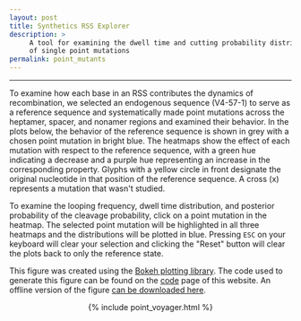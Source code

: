 ```yaml
---
layout: post
title: Synthetics RSS Explorer 
description: > 
     A tool for examining the dwell time and cutting probability distributions
     of single point mutations
permalink: point_mutants
---
```


---


To examine how each base in an RSS contributes the dynamics of recombination, we
selected an endogenous sequence (V4-57-1) to serve as a reference sequence and
systematically made point mutations across the heptamer, spacer, and nonamer
regions and examined their behavior. In the plots below, the behavior of the
reference sequence is shown in grey with a chosen point mutation in bright blue.
The heatmaps show the effect of each mutation with respect to the reference
sequence, with a green hue indicating a decrease and a purple hue representing
an increase in the corresponding property. Glyphs with a yellow circle in front
designate the original nucleotide in that position of the reference sequence. A
cross (x) represents a mutation that wasn't studied. 

To examine the looping frequency,
dwell time distribution, and posterior probability of the cleavage probability,
click on a point mutation in the heatmap. The selected point mutation will be
highlighted in all three heatmaps and the distributions will be plotted in blue.
Pressing `ESC` on your keyboard will clear your selection and clicking the
"Reset" button will clear the plots back to only the reference state. 

This figure was created using the [Bokeh plotting
library](http://bokeh.pydata.org). The code used to generate this
figure can be found on the [code]({{site.baseurl}}/code) page of this website. An offline version of the figure [can be downloaded here]({{site.baseurl}}/figures/point_mutation_explorer.html). 

<center>

{% include point_voyager.html %}

</center>
